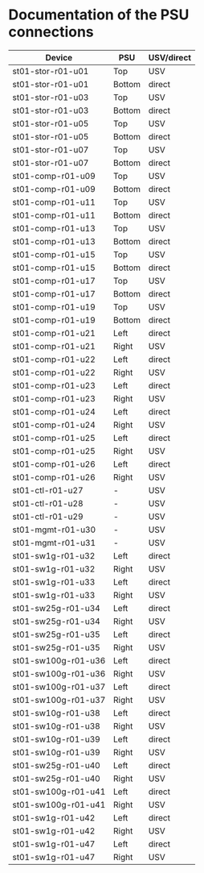 # Documentation of the PSU connections

| Device             | PSU    | USV/direct |
|--------------------|--------|------------|
|st01-stor-r01-u01   | Top    | USV        |
|st01-stor-r01-u01   | Bottom | direct     |
|st01-stor-r01-u03   | Top    | USV        |
|st01-stor-r01-u03   | Bottom | direct     |
|st01-stor-r01-u05   | Top    | USV        |
|st01-stor-r01-u05   | Bottom | direct     |
|st01-stor-r01-u07   | Top    | USV        |
|st01-stor-r01-u07   | Bottom | direct     |
|st01-comp-r01-u09   | Top    | USV        |
|st01-comp-r01-u09   | Bottom | direct     |
|st01-comp-r01-u11   | Top    | USV        |
|st01-comp-r01-u11   | Bottom | direct     |
|st01-comp-r01-u13   | Top    | USV        |
|st01-comp-r01-u13   | Bottom | direct     |
|st01-comp-r01-u15   | Top    | USV        |
|st01-comp-r01-u15   | Bottom | direct     |
|st01-comp-r01-u17   | Top    | USV        |
|st01-comp-r01-u17   | Bottom | direct     |
|st01-comp-r01-u19   | Top    | USV        |
|st01-comp-r01-u19   | Bottom | direct     |
|st01-comp-r01-u21   | Left   | direct     |
|st01-comp-r01-u21   | Right  | USV        |
|st01-comp-r01-u22   | Left   | direct     |
|st01-comp-r01-u22   | Right  | USV        |
|st01-comp-r01-u23   | Left   | direct     |
|st01-comp-r01-u23   | Right  | USV        |
|st01-comp-r01-u24   | Left   | direct     |
|st01-comp-r01-u24   | Right  | USV        |
|st01-comp-r01-u25   | Left   | direct     |
|st01-comp-r01-u25   | Right  | USV        |
|st01-comp-r01-u26   | Left   | direct     |
|st01-comp-r01-u26   | Right  | USV        |
|st01-ctl-r01-u27    | -      | USV        |
|st01-ctl-r01-u28    | -      | USV        |
|st01-ctl-r01-u29    | -      | USV        |
|st01-mgmt-r01-u30   | -      | USV        |
|st01-mgmt-r01-u31   | -      | USV        |
|st01-sw1g-r01-u32   | Left   | direct     |
|st01-sw1g-r01-u32   | Right  | USV        |
|st01-sw1g-r01-u33   | Left   | direct     |
|st01-sw1g-r01-u33   | Right  | USV        |
|st01-sw25g-r01-u34  | Left   | direct     |
|st01-sw25g-r01-u34  | Right  | USV        |
|st01-sw25g-r01-u35  | Left   | direct     |
|st01-sw25g-r01-u35  | Right  | USV        |
|st01-sw100g-r01-u36 | Left   | direct     |
|st01-sw100g-r01-u36 | Right  | USV        |
|st01-sw100g-r01-u37 | Left   | direct     |
|st01-sw100g-r01-u37 | Right  | USV        |
|st01-sw10g-r01-u38  | Left   | direct     |
|st01-sw10g-r01-u38  | Right  | USV        |
|st01-sw10g-r01-u39  | Left   | direct     |
|st01-sw10g-r01-u39  | Right  | USV        |
|st01-sw25g-r01-u40  | Left   | direct     |
|st01-sw25g-r01-u40  | Right  | USV        |
|st01-sw100g-r01-u41 | Left   | direct     |
|st01-sw100g-r01-u41 | Right  | USV        |
|st01-sw1g-r01-u42   | Left   | direct     |
|st01-sw1g-r01-u42   | Right  | USV        |
|st01-sw1g-r01-u47   | Left   | direct     |
|st01-sw1g-r01-u47   | Right  | USV        |
